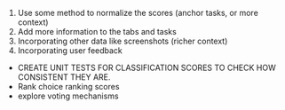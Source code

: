 1. Use some method to normalize the scores (anchor tasks, or more context)
2. Add more information to the tabs and tasks
3. Incorporating other data like screenshots (richer context)
4. Incorporating user feedback

- CREATE UNIT TESTS FOR CLASSIFICATION SCORES TO CHECK HOW CONSISTENT THEY ARE.
- Rank choice ranking scores
- explore voting mechanisms
